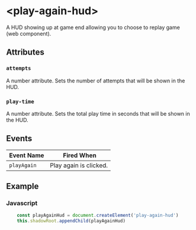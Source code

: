 # &lt;play-again-hud&gt;
A HUD showing up at game end allowing you to choose to replay game (web component).

## Attributes

### `attempts`
A number attribute. Sets the number of attempts that will be shown in the HUD.

### `play-time`
A number attribute. Sets the total play time in seconds that will be shown in the HUD.

## Events
| Event Name | Fired When |
|------------|------------|
| `playAgain`| Play again is clicked.


## Example
### Javascript
```javascript
    const playAgainHud = document.createElement('play-again-hud')
    this.shadowRoot.appendChild(playAgainHud)
```
